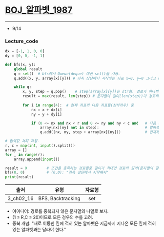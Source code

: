# [BOJ_알파벳_1987](https://www.acmicpc.net/problem/1987)
***
* 9/14
### Lecture_code
```python
dx = [-1, 1, 0, 0]
dy = [0, 0, -1, 1]

def bfs(x, y):
    global result
    q = set()  # bfs에서 Queue(deque) 대신 set()을 사용. 
    q.add((x, y, array[x][y])) # 좌측 상단에서 시작하는 좌표 x=0, y=0 그리고 (0, 0)에 해당하는 알파벳(array[x][y]).

    while q:
        x, y, step = q.pop()    # step(array[x][y])는 str형. 경로가 하나씩 추가될수록 문자열도 하나씩 길어짐.
        result = max(result, len(step)) # 문자열의 길이(len(step))가 경로의 길이다.
        
        for i in range(4):  # 현재 좌표의 다음 좌표들(상하좌우) 중 
            nx = x + dx[i]
            ny = y + dy[i]

            if (0 <= nx and nx < r and 0 <= ny and ny < c and   # 다음 좌표의 x, y 좌표가 주어진 범위 내에 존재하면서 동시에 
                array[nx][ny] not in step):                     # 알파벳(원소)이 지금까지 지나온 모든 칸에 적혀 있는 알파벳과 다른 경우
                q.add((nx, ny, step + array[nx][ny]))           # 현재까지 구한 문자열(step)에 다음좌표에 해당하는 알파벳을 추가한다.

# 입력값 처리 과정. 
r, c = map(int, input().split())
array = []
for _ in range(r):
    array.append(input())

result = 0         # 조건을 충족하는 경로들중 길이가 최대인 경로의 길이(문자열의 길이)를 담을 변수.
bfs(0, 0)          # (0,0): "좌측 상단에서 시작해서"
print(result)
```
|출저|유형|자료형|
|:---:|:---:|:---:|
|3_ch02_16|BFS, Backtracking|set|
* 아이디어: 경로를 중복되지 않은 문자열의 나열로 보자.
* (1 ≤ R,C ≤ 20)이므로 모든 경우의 수를 고려.
* 중복 개념: "새로 이동한 칸에 적혀 있는 알파벳은 지금까지 지나온 모든 칸에 적혀 있는 알파벳과는 달라야 한다."
